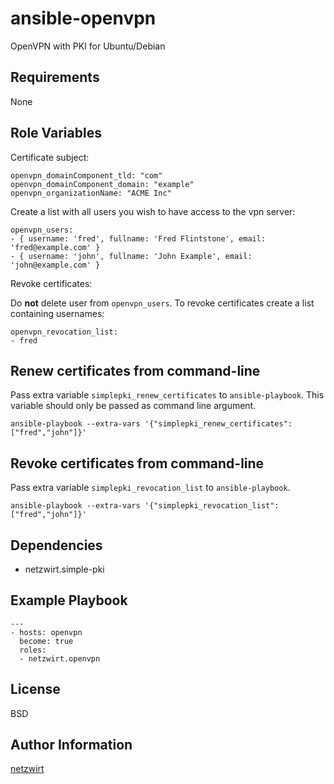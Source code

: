 ansible-openvpn
===============

OpenVPN with PKI for Ubuntu/Debian

Requirements
------------

None

Role Variables
--------------

Certificate subject:

	openvpn_domainComponent_tld: "com"
	openvpn_domainComponent_domain: "example"
	openvpn_organizationName: "ACME Inc"
	
Create a list with all users you wish to have access to the vpn server:

	openvpn_users:
	- { username: 'fred', fullname: 'Fred Flintstone', email: 'fred@example.com' }
	- { username: 'john', fullname: 'John Example', email: 'john@example.com' }

Revoke certificates:

Do **not** delete user from `openvpn_users`. To revoke certificates create a list containing usernames:

	openvpn_revocation_list:
	- fred

Renew certificates from command-line
------------------------------------

Pass extra variable `simplepki_renew_certificates` to `ansible-playbook`. This variable should only be passed as command line argument.

	ansible-playbook --extra-vars '{"simplepki_renew_certificates": ["fred","john"]}'

Revoke certificates from command-line
-------------------------------------

Pass extra variable `simplepki_revocation_list` to `ansible-playbook`.

    ansible-playbook --extra-vars '{"simplepki_revocation_list": ["fred","john"]}'

Dependencies
------------

- netzwirt.simple-pki

Example Playbook
----------------

    ---  
    - hosts: openvpn
      become: true
      roles:
      - netzwirt.openvpn

License
-------

BSD

Author Information
------------------

[netzwirt](https://github.com/netzwirt)
